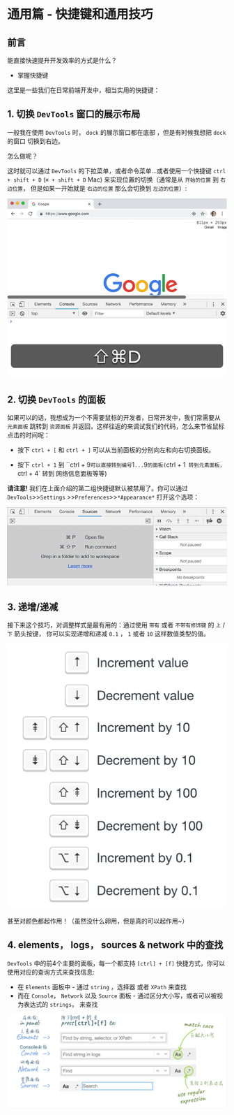 # 通用篇 - 快捷键和通用技巧

## 前言

能直接快速提升开发效率的方式是什么？

- 掌握快捷键

这里是一些我们在日常前端开发中，相当实用的快捷键：

## 1. 切换 `DevTools` 窗口的展示布局

一般我在使用 `DevTools` 时， `dock` 的展示窗口都在底部 ，但是有时候我想把 `dock` 的窗口 切换到右边。

怎么做呢？

这时就可以通过 `DevTools` 的下拉菜单，或者命令菜单...或者使用一个快捷键 `ctrl + shift + D` (`⌘ + shift + D` Mac) 来实现位置的切换（通常是从 `开始的位置` 到 `右边位置`， 但是如果一开始就是 `右边的位置` 那么会切换到 `左边的位置`）:

![](./assets/167c07cf50125757~tplv-t2oaga2asx-image.gif)

## 2. 切换 `DevTools` 的面板

如果可以的话，我想成为一个不需要鼠标的开发者，日常开发中，我们常需要从 `元素面板` 跳转到 `资源面板` 并返回，这样往返的来调试我们的代码，怎么来节省鼠标点击的时间呢：

- 按下 `ctrl + [` 和 `ctrl + ]` 可以从当前面板的分别向左和向右切换面板。

- 按下 `ctrl + 1` 到 ``ctrl + 9` 可以直接转到编号 `1`...`9` 的面板( `ctrl + 1` 转到元素面板，`ctrl + 4` 转到 网络信息面板等等)

**请注意!** 我们在上面介绍的第二组快捷键默认被禁用了。你可以通过 `DevTools`>>`Settings` >>`Preferences`>>`*Appearance*` 打开这个选项：

![](./assets/167c07cf4d56febf~tplv-t2oaga2asx-image.gif)

## 3. 递增/递减

接下来这个技巧，对调整样式是最有用的：通过使用 `带有` 或者 `不带有修饰键` 的 `上` / `下`  箭头按键， 你可以实现递增和递减 `0.1` ， `1` 或者 `10` 这样数值类型的值。

![](./assets/167c07cf43b2f06e~tplv-t2oaga2asx-image.png)


甚至对颜色都起作用！（虽然没什么卵用，但是真的可以起作用~）

## 4. elements， logs， sources & network 中的查找

`DevTools` 中的前4个主要的面板，每一个都支持 `[ctrl] + [f]` 快捷方式，你可以使用对应的查询方式来查找信息:

- 在 `Elements` 面板中 - 通过 `string` ，选择器 或者 `XPath` 来查找
- 而在 `Console`， `Network` 以及 `Source` 面板 - 通过区分大小写，或者可以被视为表达式的 `strings`， 来查找

![](./assets/168747e72320ff3a~tplv-t2oaga2asx-image.png)